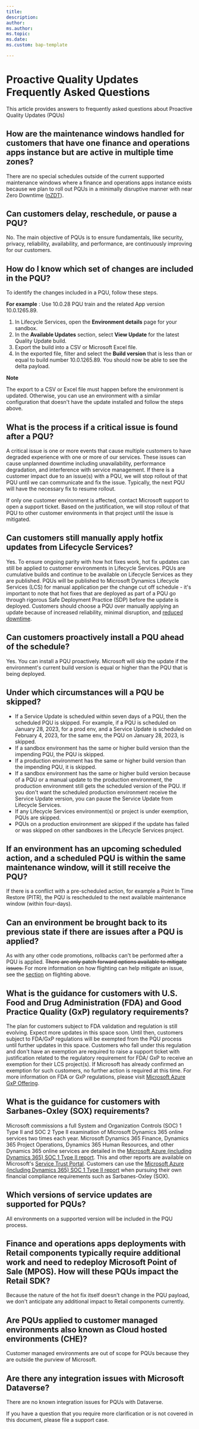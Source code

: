 ```yaml
---
title: 
description: 
author: 
ms.author: 
ms.topic: 
ms.date: 
ms.custom: bap-template

---
```


# Proactive Quality Updates Frequently Asked Questions

This article provides answers to frequently asked questions about Proactive Quality Updates (PQUs)

## How are the maintenance windows handled for customers that have one finance and operations apps instance but are active in multiple time zones?

There are no special schedules outside of the current supported maintenance windows where a finance and operations apps instance exists because we plan to roll out PQUs in a minimally disruptive manner with near Zero Downtime ([nZDT](https://learn.microsoft.com/en-us/dynamics365/fin-ops-core/dev-itpro/deployment/plannedmaintenance-selfservice#what-does-near-zero-downtime-maintenance-mean)).

## Can customers delay, reschedule, or pause a PQU?

No. The main objective of PQUs is to ensure fundamentals, like security, privacy, reliability, availability, and performance, are continuously improving for our customers.

## How do I know which set of changes are included in the PQU?

To identify the changes included in a PQU, follow these steps.

**For example** : Use 10.0.28 PQU train and the related App version 10.0.1265.89.

1. In Lifecycle Services, open the  **Environment details**  page for your sandbox.
2. In the  **Available Updates**  section, select  **View Update**  for the latest Quality Update build.
3. Export the build into a CSV or Microsoft Excel file.
4. In the exported file, filter and select the  **Build version**  that is less than or equal to build number 10.0.1265.89. You should now be able to see the delta payload.

  **Note**

The export to a CSV or Excel file must happen before the environment is updated. Otherwise, you can use an environment with a similar configuration that doesn't have the update installed and follow the steps above.

## What is the process if a critical issue is found after a PQU?

A critical issue is one or more events that cause multiple customers to have degraded experience with one or more of our services. These issues can cause unplanned downtime including unavailability, performance degradation, and interference with service management. If there is a customer impact due to an issue(s) with a PQU, we will stop rollout of that PQU until we can communicate and fix the issue. Typically, the next PQU will have the necessary fix to resume rollout.

If only one customer environment is affected, contact Microsoft support to open a support ticket. Based on the justification, we will stop rollout of that PQU to other customer environments in that project until the issue is mitigated.

## Can customers still manually apply hotfix updates from Lifecycle Services?

Yes. To ensure ongoing parity with how hot fixes work, hot fix updates can still be applied to customer environments in Lifecycle Services. PQUs are cumulative builds and continue to be available on Lifecycle Services as they are published. PQUs will be published to Microsoft Dynamics Lifecycle Services (LCS) for manual application per the change cut off schedule - it's important to note that hot fixes that are deployed as part of a PQU go through rigorous Safe Deployment Practice (SDP) before the update is deployed. Customers should choose a PQU over manually applying an update because of increased reliability, minimal disruption, and [reduced downtime](https://learn.microsoft.com/en-us/dynamics365/fin-ops-core/dev-itpro/deployment/plannedmaintenance-selfservice#what-does-near-zero-downtime-maintenance-mean).

## Can customers proactively install a PQU ahead of the schedule?

Yes. You can install a PQU proactively. Microsoft will skip the update if the environment's current build version is equal or higher than the PQU that is being deployed.

## Under which circumstances will a PQU be skipped?

- If a Service Update is scheduled within seven days of a PQU, then the scheduled PQU is skipped. For example, if a PQU is scheduled on January 28, 2023, for a prod env, and a Service Update is scheduled on February 4, 2023, for the same env, the PQU on January 28, 2023, is skipped.
- If a sandbox environment has the same or higher build version than the impending PQU, the PQU is skipped.
- If a production environment has the same or higher build version than the impending PQU, it is skipped.
- If a sandbox environment has the same or higher build version because of a PQU or a manual update to the production environment, the production environment still gets the scheduled version of the PQU. If you don't want the scheduled production environment receive the Service Update version, you can pause the Service Update from Lifecycle Services. 
- If any Lifecycle Services environment(s) or project is under exemption, PQUs are skipped.
- PQUs on a production environment are skipped if the update has failed or was skipped on other sandboxes in the Lifecycle Services project.

##

## If an environment has an upcoming scheduled action, and a scheduled PQU is within the same maintenance window, will it still receive the PQU?

If there is a conflict with a pre-scheduled action, for example a Point In Time Restore (PITR), the PQU is rescheduled to the next available maintenance window (within four-days).

## Can an environment be brought back to its previous state if there are issues after a PQU is applied?

As with any other code promotions, rollbacks can't be performed after a PQU is applied. ~~There are only patch forward options available to mitigate issues.~~ For more information on how flighting can help mitigate an issue, see the [section](#flighting) on flighting above.

## What is the guidance for customers with U.S. Food and Drug Administration (FDA) and Good Practice Quality (GxP) regulatory requirements?

The plan for customers subject to FDA validation and regulation is still evolving. Expect more updates in this space soon. Until then, customers subject to FDA/GxP regulations will be exempted from the PQU process until further updates in this space. Customers who fall under this regulation and don't have an exemption are required to raise a support ticket with justification related to the regulatory requirement for FDA/ GxP to receive an exemption for their LCS project(s). If Microsoft has already confirmed an exemption for such customers, no further action is required at this time. For more information on FDA or GxP regulations, please visit [Microsoft Azure GxP Offering](https://learn.microsoft.com/en-us/azure/compliance/offerings/offering-gxp).

## What is the guidance for customers with Sarbanes-Oxley (SOX) requirements?

Microsoft commissions a full System and Organization Controls (SOC) 1 Type II and SOC 2 Type II examination of Microsoft Dynamics 365 online services two times each year. Microsoft Dynamics 365 Finance, Dynamics 365 Project Operations, Dynamics 365 Human Resources, and other Dynamics 365 online services are detailed in the [Microsoft Azure (including Dynamics 365) SOC 1 Type II report](https://servicetrust.microsoft.com/viewpage/SOC).  This and other reports are available on Microsoft's [Service Trust Portal](https://nam06.safelinks.protection.outlook.com/?url=https%3A%2F%2Fservicetrust.microsoft.com%2F&data=05%7C01%7Caleahy%40microsoft.com%7C44feaa9ec199455e1b0608db0e0ecd83%7C72f988bf86f141af91ab2d7cd011db47%7C1%7C0%7C638119228989631258%7CUnknown%7CTWFpbGZsb3d8eyJWIjoiMC4wLjAwMDAiLCJQIjoiV2luMzIiLCJBTiI6Ik1haWwiLCJXVCI6Mn0%3D%7C3000%7C%7C%7C&sdata=OjXKP%2FxofSNwS1fzIZirt3M96YjFbVdv2vWog%2FjTDmI%3D&reserved=0). Customers can use the [Microsoft Azure (including Dynamics 365) SOC 1 Type II report](https://servicetrust.microsoft.com/viewpage/SOC) when pursuing their own financial compliance requirements such as Sarbanes-Oxley (SOX).

## Which versions of service updates are supported for PQUs?

All environments on a supported version will be included in the PQU process.

## Finance and operations apps deployments with Retail components typically require additional work and need to redeploy Microsoft Point of Sale (MPOS). How will these PQUs impact the Retail SDK?

Because the nature of the hot fix itself doesn't change in the PQU payload, we don't anticipate any additional impact to Retail components currently.

## Are PQUs applied to customer managed environments also known as Cloud hosted environments (CHE)?

Customer managed environments are out of scope for PQUs because they are outside the purview of Microsoft.

## Are there any integration issues with Microsoft Dataverse?

There are no known integration issues for PQUs with Dataverse.

If you have a question that you require more clarification or is not covered in this document, please file a support case.
